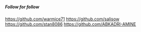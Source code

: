 
##### Follow for follow

https://github.com/warmice71
https://github.com/salisow
https://github.com/stan8086
https://github.com/ABKADRI-AMINE

